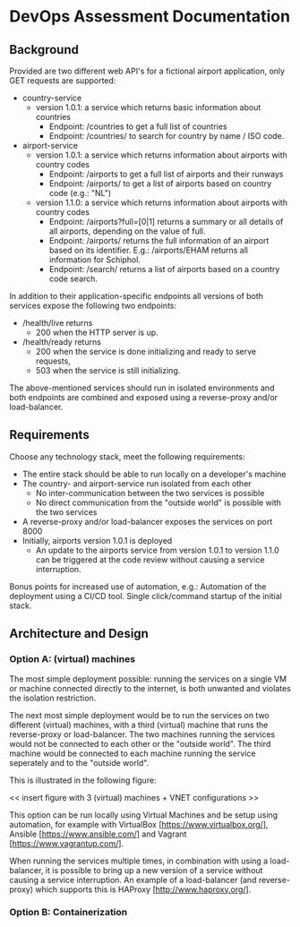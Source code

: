 # DevOps Assessment Documentation

## Background

Provided are two different web API's for a fictional airport application, only GET requests are supported:

* country-service
  * version 1.0.1: a service which returns basic information about countries
    * Endpoint: /countries to get a full list of countries
    * Endpoint: /countries/<query> to search for country by name / ISO code.
* airport-service
  * version 1.0.1: a service which returns information about airports with country codes
    * Endpoint: /airports to get a full list of airports and their runways
    * Endpoint: /airports/<query> to get a list of airports based on country code (e.g.: "NL")
  * version 1.1.0: a service which returns information about airports with country codes
    * Endpoint: /airports?full=[0|1] returns a summary or all details of all airports, depending on the value of full.
    * Endpoint: /airports/<id> returns the full information of an airport based on its identifier. E.g.: /airports/EHAM returns all information for Schiphol.
    * Endpoint: /search/<qry> returns a list of airports based on a country code search.

In addition to their application-specific endpoints all versions of both services expose the following two endpoints:

* /health/live returns 
  * 200 when the HTTP server is up.
* /health/ready returns
  * 200 when the service is done initializing and ready to serve requests, 
  * 503 when the service is still initializing.

The above-mentioned services should run in isolated environments and both endpoints are combined and exposed using a reverse-proxy and/or load-balancer.

## Requirements

Choose any technology stack, meet the following requirements:

* The entire stack should be able to run locally on a developer's machine
* The country- and airport-service run isolated from each other
  * No inter-communication between the two services is possible
  * No direct communication from the "outside world" is possible with the two services
* A reverse-proxy and/or load-balancer exposes the services on port 8000
* Initially, airports version 1.0.1 is deployed
  * An update to the airports service from version 1.0.1 to version 1.1.0 can be triggered at the code review without causing a service interruption.

Bonus points for increased use of automation, e.g.:
Automation of the deployment using a CI/CD tool.
Single click/command startup of the initial stack.

## Architecture and Design

### Option A: (virtual) machines
The most simple deployment possible: running the services on a single VM or machine connected directly to the internet, is both unwanted and violates the isolation restriction.

The next most simple deployment would be to run the services on two different (virtual) machines, with a third (virtual) machine that runs the reverse-proxy or load-balancer. The two machines running the services would not be connected to each other or the "outside world". The third machine would be connected to each machine running the service seperately and to the "outside world".

This is illustrated in the following figure:

<< insert figure with 3 (virtual) machines + VNET configurations >>


This option can be run locally using Virtual Machines and be setup using automation, for example with VirtualBox [https://www.virtualbox.org/], Ansible [https://www.ansible.com/] and Vagrant [https://www.vagrantup.com/].

When running the services multiple times, in combination with using a load-balancer, it is possible to bring up a new version of a service without causing a service interruption. An example of a load-balancer (and reverse-proxy) which supports this is HAProxy [http://www.haproxy.org/].

### Option B: Containerization
